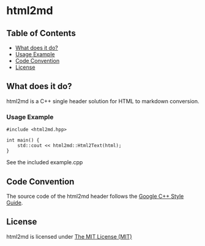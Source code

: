 html2md
=======

## Table of Contents

- [What does it do?](#what-does-it-do?)
- [Usage Example](#usage-example) 
- [Code Convention](#code-convention)
- [License](#license)


## What does it do?

html2md is a C++ single header solution for HTML to markdown conversion.  


### Usage Example

````
#include <html2md.hpp>

int main() {
    std::cout << html2md::Html2Text(html);
}
````
See the included example.cpp 


Code Convention
---------------

The source code of the html2md header follows the 
[Google C++ Style Guide](https://google.github.io/styleguide/cppguide.html).  


License
-------

html2md is licensed under
[The MIT License (MIT)](https://opensource.org/licenses/MIT)
